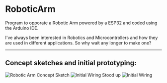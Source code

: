 # RoboticArm
Program to opporate a Robotic Arm powered by a ESP32 and coded using the Arduino IDE.

I've always been interested in Robotics and Microcontrollers and how they are used in different applications. So why wait any longer to make one?

---
## Concept sketches and initial prototyping:

![Robotic Arm Concept Sketch](https://github.com/user-attachments/assets/18db922e-1f73-4cbe-8692-0eef0d28f390)
![Initial Wiring Stood up](https://github.com/user-attachments/assets/87ac425e-e21a-4b3e-8f07-6fc9543fd097)
![Initial Wiring](https://github.com/user-attachments/assets/0f92d6a8-2e0a-467f-957d-786aac33d3a4)
